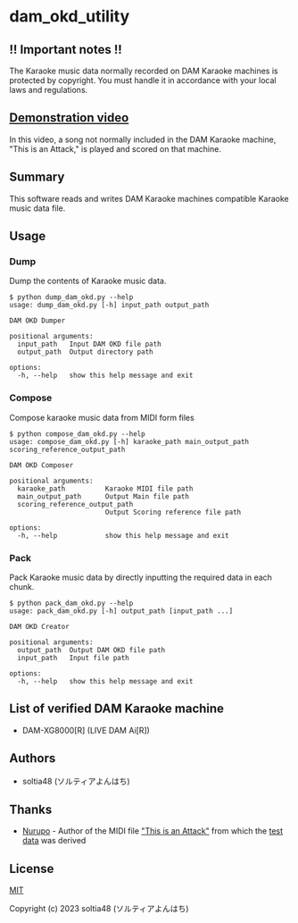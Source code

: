 # dam_okd_utility

## !! Important notes !!

The Karaoke music data normally recorded on DAM Karaoke machines is protected by copyright. You must handle it in accordance with your local laws and regulations.

## [Demonstration video](https://twitter.com/soltia48/status/1620095004374093824)

In this video, a song not normally included in the DAM Karaoke machine, "This is an Attack," is played and scored on that machine.

## Summary

This software reads and writes DAM Karaoke machines compatible Karaoke music data file.

## Usage

### Dump

Dump the contents of Karaoke music data.

```
$ python dump_dam_okd.py --help
usage: dump_dam_okd.py [-h] input_path output_path

DAM OKD Dumper

positional arguments:
  input_path   Input DAM OKD file path
  output_path  Output directory path

options:
  -h, --help   show this help message and exit
```

### Compose

Compose karaoke music data from MIDI form files

```
$ python compose_dam_okd.py --help
usage: compose_dam_okd.py [-h] karaoke_path main_output_path scoring_reference_output_path

DAM OKD Composer

positional arguments:
  karaoke_path          Karaoke MIDI file path
  main_output_path      Output Main file path
  scoring_reference_output_path
                        Output Scoring reference file path

options:
  -h, --help            show this help message and exit
```

### Pack

Pack Karaoke music data by directly inputting the required data in each chunk.

```
$ python pack_dam_okd.py --help
usage: pack_dam_okd.py [-h] output_path [input_path ...]

DAM OKD Creator

positional arguments:
  output_path  Output DAM OKD file path
  input_path   Input file path

options:
  -h, --help   show this help message and exit
```

## List of verified DAM Karaoke machine

- DAM-XG8000[R] (LIVE DAM Ai[R])

## Authors

- soltia48 (ソルティアよんはち)

## Thanks

- [Nurupo](https://github.com/gta191977649) - Author of the MIDI file ["This is an Attack"](https://github.com/gta191977649/midi_godekisenda) from which the [test data](test/data/p_track.mid) was derived

## License

[MIT](https://opensource.org/licenses/MIT)

Copyright (c) 2023 soltia48 (ソルティアよんはち)
